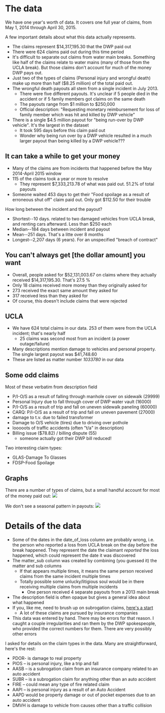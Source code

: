 # The data
We have one year's worth of data. It covers one full year of claims, from May 1, 2014 through April 30, 2015.

A few important details about what this data actually represents.

* The claims represent $14,317,195.30 that the DWP paid out
* There were 624 claims paid out during this time period
* It's difficult to separate out claims from water main breaks. Something like half of the claims relate to water mains (many of those from the UCLA break). But those claims don't account for much of the money DWP pays out.
* Just two of the types of claims (Personal injury and wrongful death) make up more than half ($8.25 million) of the total paid out.
* The wrongful death payouts all stem from a single incident in July 2013.
	* There were five different payouts. It's unclear if 5 people died in the accident or if 5 family members got claims on the same death
	* The payouts range from $1 million to $250,000
	* Official description: "Requesting monetary reimbursement for loss of family member which was  hit and killed by DWP vehicle"
* There is a single $4.5 million payout for "being run-over by DWP vehicle". It's the largest in the dataset
	* It took 595 days before this claim paid out
	* Wonder why being run over by a DWP vehicle resulted in a much larger payout than being killed by a DWP vehicle???

## It can take a while to get your money
* Many of the claims are from incidents that happened before the May 2014-April 2015 window
* 115 of the claims took a year or more to resolve
	* They represent $7,333,213.78 of what was paid out. 51.2% of total payouts
* Someone waited 453 days to get their "Food spoilage as a result of erroneous shut off" claim paid out. Only got $112.50 for their trouble

How long between the incident and the payout?

* Shortest--10 days. related to two damaged vehicles from UCLA break, and renting cars afterward. Less than $250 each
* Median--184 days between incident and payout
* Mean--251 days. That's a litte over 8 months
* Longest--2,207 days (6 years). For an unspecified "breach of contract"

## You can't always get [the dollar amount] you want
* Overall, people asked for $52,131,003.67 on claims where they actually received $14,317,195.30. That's 27.5 %
* Only 18 claims received more money than they originally asked for
* 273 received the exact same amount they asked for
* 317 received less than they asked for
* Of course, this doesn't include claims that were rejected

## UCLA
* We have 624 total claims in our data. 253 of them were from the UCLA incident; that's nearly half
	* 25 claims was second most from an incident (a power outage/failure)
* Many descriptions mention damage to vehicles and personal property. The single largest payout was $41,748.60
* These are listed as matter number *1033780* in our data

## Some odd claims    
Most of these verbatim from description field 

* P/I-O/S as a result of falling through manhole cover on sidewalk (29999)
* Personal Injury due to fall through cover of DWP water vault (16000)
* P/I-O/S as a result of trip and fall on uneven sidewalk paneling (60000)
* CARQ:  P/I-O/S as a result of trip and fall on uneven pavement (27000)
* damage to t.v. due to failed transformer
* Damage to O/S vehicle (tires) due to driving over pothole
* looooots of traffic accidents (often "t/a" in description)
* Billing issue ($78.82) / billing dispute (55)
	* someone actually got their DWP bill reduced!

Two interesting claim types:

* GLAS-Damage To Glasses
* FDSP-Food Spoilage

## Graphs
There are a number of types of claims, but a small handful account for most of the money paid out:
![](https://raw.githubusercontent.com/SCPR/kpcc-data-team/aaron-dev/data/2015-dwp-claims/imgs/paid_by_claim.png)

We don't see a seasonal pattern in payouts:
![](https://raw.githubusercontent.com/SCPR/kpcc-data-team/aaron-dev/data/2015-dwp-claims/imgs/claims_per_month.png)

# Details of the data
* Some of the dates in the date_of_loss column are probably wrong, i.e. the person who reported a loss from UCLA break on the day before the break happened. They represent the date the claimant *reported* the loss happened, which could represent the date it was discovered
* The matter_sub column was created by combining (you guessed it) the matter and sub columns
	* If that appears multiple times, it means the same person received claims from the same incident multiple times
	* Totally possible some unlucky/litigious soul would be in there receiving multiple claims from multiple incidents
		* One person received 4 separate payouts from a 2013 main break
* The description field is often opaque but gives a general idea about what happened
* If you, like me, need to brush up on subrogation claims, [here's a start](http://www.investopedia.com/terms/s/subrogation.asp#ixzz3c2pWhEZY)
	* A lot of these claims are pursued by insurance companies
* This data was entered by hand. There may be errors for that reason. I caught a couple irregularities and ran them by the DWP spokespeople, who provided the correct numbers for them. There are very possibly other errors

I asked for details on the claim types in the data. Many are straightforward, here's the rest:

* PDOR- is damage to real property
* PIOS – is personal injury, like a trip and fall
* AASB – is a subrogation claim from an insurance company related to an auto accident
* SUBR – is a subrogation claim for anything other than an auto accident
* FIRE – could mean any type of fire related claim
* AAPI – is personal injury as a result of an Auto Accident
* AAPD would be property damage or out of pocket expenses due to an auto accident
* DMVH is damage to vehicle from causes other than a traffic collision
